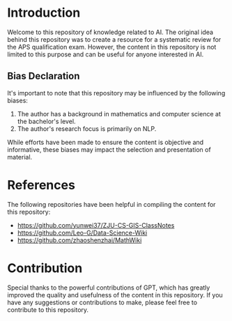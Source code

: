 

# Introduction

Welcome to this repository of knowledge related to AI. The original idea behind this repository was to create a resource for a systematic review for the APS qualification exam. However, the content in this repository is not limited to this purpose and can be useful for anyone interested in AI.

## Bias Declaration

It's important to note that this repository may be influenced by the following biases:

1. The author has a background in mathematics and computer science at the bachelor's level.
2. The author's research focus is primarily on NLP.

While efforts have been made to ensure the content is objective and informative, these biases may impact the selection and presentation of material.

# References

The following repositories have been helpful in compiling the content for this repository:

- https://github.com/yunwei37/ZJU-CS-GIS-ClassNotes
- https://github.com/Leo-G/Data-Science-Wiki
- https://github.com/zhaoshenzhai/MathWiki

# Contribution

Special thanks to the powerful contributions of GPT, which has greatly improved the quality and usefulness of the content in this repository. If you have any suggestions or contributions to make, please feel free to contribute to this repository.